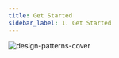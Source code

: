 ```yaml
---
title: Get Started
sidebar_label: 1. Get Started
---
```


<Img src='https://cosmos-x.oss-cn-hangzhou.aliyuncs.com/design-patterns-cover.png' alt='design-patterns-cover'/>
